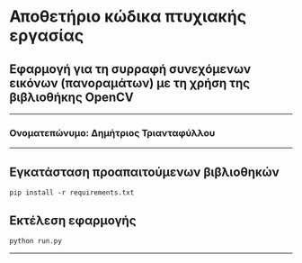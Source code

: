 # Αποθετήριο κώδικα πτυχιακής εργασίας

## Εφαρμογή για τη συρραφή συνεχόμενων εικόνων (πανοραμάτων) με τη χρήση της βιβλιοθήκης OpenCV

---

### Ονοματεπώνυμο: Δημήτριος Τριανταφύλλου

---

## Εγκατάσταση προαπαιτούμενων βιβλιοθηκών

```
pip install -r requirements.txt
```

## Εκτέλεση εφαρμογής

```
python run.py
```

---
